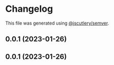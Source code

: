 # Changelog

This file was generated using [@jscutlery/semver](https://github.com/jscutlery/semver).

## 0.0.1 (2023-01-26)

## 0.0.1 (2023-01-26)

